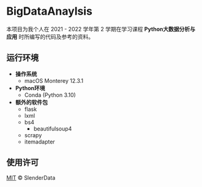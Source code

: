 # BigDataAnaylsis

本项目为我个人在 2021 - 2022 学年第 2 学期在学习课程 **Python大数据分析与应用** 时所编写的代码及参考的资料。

## 运行环境

- **操作系统**
  - macOS Monterey 12.3.1
- **Python环境**
  - Conda (Python 3.10)
- **额外的软件包**
  - flask
  - lxml
  - bs4
    - beautifulsoup4
  - scrapy
  - itemadapter

## 使用许可

[MIT](LICENSE) © SlenderData
